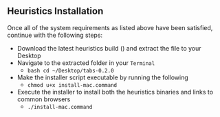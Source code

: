 ## Heuristics Installation

Once all of the system requirements as listed above have been satisfied, continue with the following steps:

- Download the latest heuristics build (<HERE>) and extract the file to your Desktop
- Navigate to the extracted folder in your `Terminal`
  - `bash cd ~/Desktop/tabs-0.2.0`
- Make the installer script executable by running the following
  - `chmod u+x install-mac.command`
- Execute the installer to install both the heuristics binaries and links to common browsers
  - `./install-mac.command`
